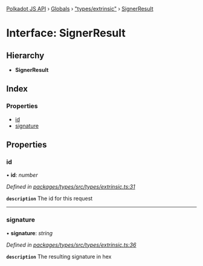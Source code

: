 [Polkadot JS API](../README.md) › [Globals](../globals.md) › ["types/extrinsic"](../modules/_types_extrinsic_.md) › [SignerResult](_types_extrinsic_.signerresult.md)

# Interface: SignerResult

## Hierarchy

* **SignerResult**

## Index

### Properties

* [id](_types_extrinsic_.signerresult.md#id)
* [signature](_types_extrinsic_.signerresult.md#signature)

## Properties

###  id

• **id**: *number*

*Defined in [packages/types/src/types/extrinsic.ts:31](https://github.com/polkadot-js/api/blob/60c982ed95/packages/types/src/types/extrinsic.ts#L31)*

**`description`** The id for this request

___

###  signature

• **signature**: *string*

*Defined in [packages/types/src/types/extrinsic.ts:36](https://github.com/polkadot-js/api/blob/60c982ed95/packages/types/src/types/extrinsic.ts#L36)*

**`description`** The resulting signature in hex
